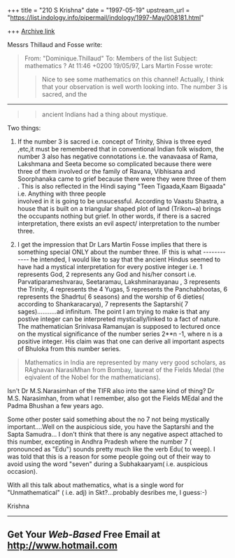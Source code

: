 +++
title = "210 S Krishna"
date = "1997-05-19"
upstream_url = "https://list.indology.info/pipermail/indology/1997-May/008181.html"

+++
[Archive link](https://list.indology.info/pipermail/indology/1997-May/008181.html)




Messrs Thillaud and Fosse write: 

>From: "Dominique.Thillaud" <thillaud at unice.fr>
>To: Members of the list <indology at liverpool.ac.uk>
>Subject: mathematics ?
>At 11:46 +0200 19/05/97, Lars Martin Fosse wrote:
>>Nice to see some mathematics on this channel! Actually, I think that your
>>observation is well worth looking into. The number 3 is sacred, and the                                            
---------------
>>ancient Indians had a thing about mystique.


Two things:
1. If the number 3 is sacred i.e. concept of Trinity, Shiva is three     eyed 
,etc,it must be remembered that in conventional Indian folk      wisdom, the    
number  3 also has negative connotations i.e. the      vanavaasa of Rama, 
Lakshmana and Seeta become so complicated       because there were three of them 
involved  or  the family of    Ravana, Vibhisana and Soorphanaka came to grief 
because there were    they were three of    them . This is also reflected in the 
Hindi    saying "Teen Tigaada,Kaam Bigaada" i.e. Anything with three people    
involved in it is going to be unsucessful. According to Vaastu       Shastra, a 
house that is built on a triangular shaped plot of land
  (Trikon~a) brings the occupants nothing but grief.  In other words,
   if there is a sacred interpretation, there exists an evil aspect/
   interpretation to the number three.

2.  I get the impression that Dr Lars Martin Fosse implies that there
   is something special ONLY about the number three. IF this is what
                                                      ------------
    he intended, I would like to say that the ancient Hindus seemed to
    have had a mystical interpretation for every postive integer i.e.
    1 represents God, 2 represents any God and his/her consort i.e.
    Parvatiparameshvarau, Seetaramau, Lakshminarayanau , 3 represents
    the Trinity, 4 represents the 4 Yugas, 5 represents the     Panchabhootas, 6 
represents the Shadrtu( 6 seasons) and the
    worship of 6 dieties( according to Shankaracarya), 7 represents
    the Saptarshi( 7 sages)...........ad infinitum. The point I am        trying 
to make is that any postive integer can be interpreted
    mystically/linked to a fact of nature. The mathematician Srinivasa
    Ramanujan is supposed to lectured once on the mystical     significance  of 
the number series 2**n -1, where n is a positive
    integer. His claim was that one can derive all important aspects
    of Bhuloka from this number series.  



>	Mathematics in India are represented by many very good scholars, as
>RAghavan NarasiMhan from Bombay, laureat of the Fields Medal (the eqivalent
>of the Nobel for the mathematicians).

  Isn't Dr M.S.Narasimhan of the TIFR also into the same kind of thing?  Dr M.S. 
Narasimhan, from what I remember, also got the
Fields MEdal and the Padma Bhushan a few years ago.


  Some other poster said something about the no 7 not being 
  mystically important....Well on the auspicious side, you have
  the Saptarshi and the Sapta Samudra... I don't think that
  there is any negative aspect attached to this number, excepting
  in Andhra Pradesh where the number 7 ( pronounced as "Edu")
   sounds pretty much like the verb Edu( to weep). I was told that
  this is a reason for some people going out of their way to avoid   using the 
word "seven" during a Subhakaaryam( i.e. auspicious   occasion).


  With all this talk about mathematics, what is a single word for     
"Unmathematical" ( i.e. adj) in Skt?...probably desribes me,
  I guess:-)


 Krishna   






---------------------------------------------------------
Get Your *Web-Based* Free Email at http://www.hotmail.com
---------------------------------------------------------




